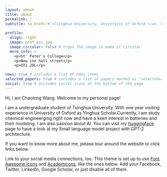 ```yaml
---
layout: about
title: about
permalink: /
subtitle: <a href='#'>Tsinghua University, University of Oxford </a>. OX1 2DL St' Peter's College. You can reach me by email. A man is never old when his regret replace his dream.
 
profile:
  align: right
  image: prof_pic.jpg
  image_circular: false # crops the image to make it circular
  more_info: >
    <p>St' Peter's College</p>
    <p>New inn hall street</p>
    <p>OX1 2DL</p>

news: true # includes a list of news items
selected_papers: true # includes a list of papers marked as "selected={true}"
social: true # includes social icons at the bottom of the page
---
```


Hi, I am Chaolong Wang. Welcome to my personal page!  

I am a undergraduate student of Tsinghua University. With one year visiting experience in University of Oxford as Yinghua Scholar.Currently, I am study chemical engineerging right now and have a keen interest in batteries and their modeling. I am also passion about AI. You can visit my [huggingface](https://huggingface.co/Toflamus) page to have a look at my Small language model project with GPT-2 architecture.  

If you want to know more about me, please tour around the website or click links below.  

Link to your social media connections, too. This theme is set up to use [Font Awesome icons](https://fontawesome.com/) and [Academicons](https://jpswalsh.github.io/academicons/), like the ones below. Add your Facebook, Twitter, LinkedIn, Google Scholar, or just disable all of them.
